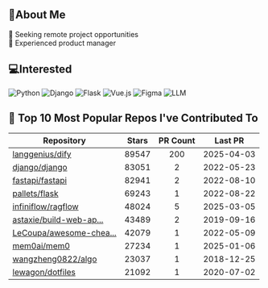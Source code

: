 ## 💫About Me 
👯 Seeking remote project opportunities   
🌱 Experienced product manager

## 💻Interested
![Python](https://img.shields.io/badge/python-3670A0?style=for-the-badge&logo=python&logoColor=ffdd54) ![Django](https://img.shields.io/badge/django-%23092E20.svg?style=for-the-badge&logo=django&logoColor=white) ![Flask](https://img.shields.io/badge/flask-%23000.svg?style=for-the-badge&logo=flask&logoColor=white) ![Vue.js](https://img.shields.io/badge/vuejs-%2335495e.svg?style=for-the-badge&logo=vuedotjs&logoColor=%234FC08D)  ![Figma](https://img.shields.io/badge/figma-%23F24E1E.svg?style=for-the-badge&logo=figma&logoColor=white) ![LLM](https://img.shields.io/badge/LLM-%23412991.svg?style=for-the-badge&logo=openai&logoColor=white)

## 🌟 Top 10 Most Popular Repos I've Contributed To

| Repository | Stars | PR Count | Last PR |
|-----|:---:|:---:|:---:|
| [langgenius/dify](https://github.com/langgenius/dify) | 89547 | 200 | 2025-04-03 |
| [django/django](https://github.com/django/django) | 83051 | 2 | 2022-05-23 |
| [fastapi/fastapi](https://github.com/fastapi/fastapi) | 82941 | 2 | 2022-08-10 |
| [pallets/flask](https://github.com/pallets/flask) | 69243 | 1 | 2022-08-22 |
| [infiniflow/ragflow](https://github.com/infiniflow/ragflow) | 48024 | 5 | 2025-03-05 |
| [astaxie/build-web-ap...](https://github.com/astaxie/build-web-application-with-golang) | 43489 | 2 | 2019-09-16 |
| [LeCoupa/awesome-chea...](https://github.com/LeCoupa/awesome-cheatsheets) | 42079 | 1 | 2022-05-09 |
| [mem0ai/mem0](https://github.com/mem0ai/mem0) | 27234 | 1 | 2025-01-06 |
| [wangzheng0822/algo](https://github.com/wangzheng0822/algo) | 23037 | 1 | 2018-12-25 |
| [lewagon/dotfiles](https://github.com/lewagon/dotfiles) | 21092 | 1 | 2020-07-02 |

